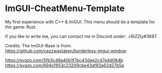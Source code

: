 # ImGUI-CheatMenu-Template
My first experience with C++ & ImGUI.
This menu should be a template for the game: Rust.

If you like to write me, you can contact me in Discord under: .cRiZZly#3687.

Credits:
The ImGUI-Base is from:
https://github.com/cazzwastaken/borderless-imgui-window

https://gyazo.com/5fb3c48a40b1f7bc43dae2cd7e4d084b
https://gyazo.com/694e1953c23209cbe43af83a62d27b5a
